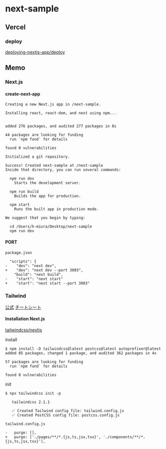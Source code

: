 # next-sample

## Vercel

### deploy

[deploying-nextjs-app/deploy](https://nextjs.org/learn/basics/deploying-nextjs-app/deploy)

## Memo

### Next.js

#### create-next-app

```
Creating a new Next.js app in /next-sample.

Installing react, react-dom, and next using npm...


added 276 packages, and audited 277 packages in 8s

44 packages are looking for funding
  run `npm fund` for details

found 0 vulnerabilities

Initialized a git repository.

Success! Created next-sample at /next-sample
Inside that directory, you can run several commands:

  npm run dev
    Starts the development server.

  npm run build
    Builds the app for production.

  npm start
    Runs the built app in production mode.

We suggest that you begin by typing:

  cd /Users/h-miura/Desktop/next-sample
  npm run dev
```

#### PORT

`package.json`

```
  "scripts": {
-    "dev": "next dev",
+    "dev": "next dev --port 3003",
    "build": "next build",
-    "start": "next start"
+    "start": "next start --port 3003"
```

### Tailwind

[公式](https://tailwindcss.com/)
[チートシート](https://nerdcave.com/tailwind-cheat-sheet)

#### Installation Next.js

[tailwindcss/nextjs](https://tailwindcss.com/docs/guides/nextjs)

install

```
$ npm install -D tailwindcss@latest postcss@latest autoprefixer@latest
added 85 packages, changed 1 package, and audited 362 packages in 4s

57 packages are looking for funding
  run `npm fund` for details

found 0 vulnerabilities

```

init

```
$ npx tailwindcss init -p

   tailwindcss 2.1.1

   ✅ Created Tailwind config file: tailwind.config.js
   ✅ Created PostCSS config file: postcss.config.js
```

`tailwind.config.js`

```
-   purge: [],
+   purge: ['./pages/**/*.{js,ts,jsx,tsx}', './components/**/*.{js,ts,jsx,tsx}'],
```

